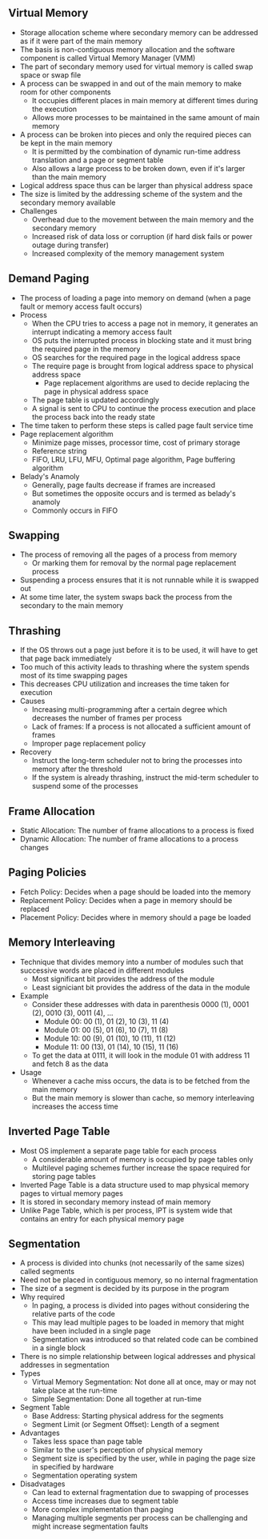## Virtual Memory
- Storage allocation scheme where secondary memory can be addressed as if it were part of the main memory
- The basis is non-contiguous memory allocation and the software component is called Virtual Memory Manager (VMM)
- The part of secondary memory used for virtual memory is called swap space or swap file
- A process can be swapped in and out of the main memory to make room for other components
  - It occupies different places in main memory at different times during the execution
  - Allows more processes to be maintained in the same amount of main memory
- A process can be broken into pieces and only the required pieces can be kept in the main memory
  - It is permitted by the combination of dynamic run-time address translation and a page or segment table
  - Also allows a large process to be broken down, even if it's larger than the main memory
- Logical address space thus can be larger than physical address space
- The size is limited by the addressing scheme of the system and the secondary memory available
- Challenges
  - Overhead due to the movement between the main memory and the secondary memory
  - Increased risk of data loss or corruption (if hard disk fails or power outage during transfer)
  - Increased complexity of the memory management system

## Demand Paging
- The process of loading a page into memory on demand (when a page fault or memory access fault occurs)
- Process
  - When the CPU tries to access a page not in memory, it generates an interrupt indicating a memory access fault
  - OS puts the interrupted process in blocking state and it must bring the required page in the memory
  - OS searches for the required page in the logical address space
  - The require page is brought from logical address space to physical address space
    - Page replacement algorithms are used to decide replacing the page in physical address space
  - The page table is updated accordingly
  - A signal is sent to CPU to continue the process execution and place the process back into the ready state
- The time taken to perform these steps is called page fault service time
- Page replacement algorithm
  - Minimize page misses, processor time, cost of primary storage
  - Reference string
  - FIFO, LRU, LFU, MFU, Optimal page algorithm, Page buffering algorithm
- Belady's Anamoly
  - Generally, page faults decrease if frames are increased
  - But sometimes the opposite occurs and is termed as belady's anamoly
  - Commonly occurs in FIFO

## Swapping
- The process of removing all the pages of a process from memory
  - Or marking them for removal by the normal page replacement process
- Suspending a process ensures that it is not runnable while it is swapped out
- At some time later, the system swaps back the process from the secondary to the main memory

## Thrashing
- If the OS throws out a page just before it is to be used, it will have to get that page back immediately
- Too much of this activity leads to thrashing where the system spends most of its time swapping pages
- This decreases CPU utilization and increases the time taken for execution
- Causes
  - Increasing multi-programming after a certain degree which decreases the number of frames per process
  - Lack of frames: If a process is not allocated a sufficient amount of frames
  - Improper page replacement policy
- Recovery
  - Instruct the long-term scheduler not to bring the processes into memory after the threshold
  - If the system is already thrashing, instruct the mid-term scheduler to suspend some of the processes

## Frame Allocation
- Static Allocation: The number of frame allocations to a process is fixed
- Dynamic Allocation: The number of frame allocations to a process changes

## Paging Policies
- Fetch Policy: Decides when a page should be loaded into the memory
- Replacement Policy: Decides when a page in memory should be replaced
- Placement Policy: Decides where in memory should a page be loaded

## Memory Interleaving
- Technique that divides memory into a number of modules such that successive words are placed in different modules
  - Most significant bit provides the address of the module
  - Least signiciant bit provides the address of the data in the module
- Example
  - Consider these addresses with data in parenthesis 0000 (1), 0001 (2), 0010 (3), 0011 (4), ...
    - Module 00: 00 (1), 01 (2), 10 (3), 11 (4)
    - Module 01: 00 (5), 01 (6), 10 (7), 11 (8)
    - Module 10: 00 (9), 01 (10), 10 (11), 11 (12)
    - Module 11: 00 (13), 01 (14), 10 (15), 11 (16)
  - To get the data at 0111, it will look in the module 01 with address 11 and fetch 8 as the data
- Usage
  - Whenever a cache miss occurs, the data is to be fetched from the main memory
  - But the main memory is slower than cache, so memory interleaving increases the access time

## Inverted Page Table
- Most OS implement a separate page table for each process
  - A considerable amount of memory is occupied by page tables only
  - Multilevel paging schemes further increase the space required for storing page tables
- Inverted Page Table is a data structure used to map physical memory pages to virtual memory pages
- It is stored in secondary memory instead of main memory
- Unlike Page Table, which is per process, IPT is system wide that contains an entry for each physical memory page

## Segmentation
- A process is divided into chunks (not necessarily of the same sizes) called segments
- Need not be placed in contiguous memory, so no internal fragmentation
- The size of a segment is decided by its purpose in the program
- Why required
  - In paging, a process is divided into pages without considering the relative parts of the code
  - This may lead multiple pages to be loaded in memory that might have been included in a single page
  - Segmentation was introduced so that related code can be combined in a single block
- There is no simple relationship between logical addresses and physical addresses in segmentation
- Types
  - Virtual Memory Segmentation: Not done all at once, may or may not take place at the run-time
  - Simple Segmentation: Done all together at run-time
- Segment Table
  - Base Address: Starting physical address for the segments
  - Segment Limit (or Segment Offset): Length of a segment
- Advantages
  - Takes less space than page table
  - Similar to the user's perception of physical memory
  - Segment size is specified by the user, while in paging the page size in specified by hardware
  - Segmentation operating system
- Disadvatages
  - Can lead to external fragmentation due to swapping of processes
  - Access time increases due to segment table
  - More complex implementation than paging
  - Managing multiple segments per process can be challenging and might increase segmentation faults
